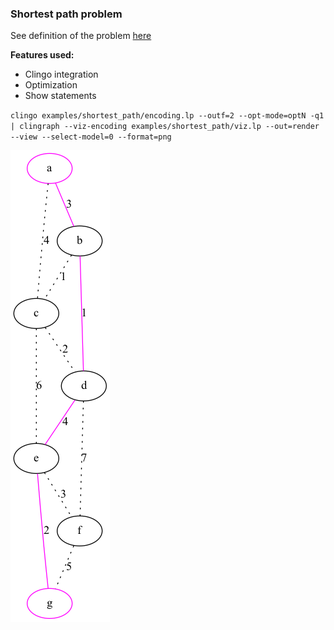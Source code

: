### Shortest path problem

See definition of the problem [here](https://en.wikipedia.org/wiki/Shortest_path_problem)

**Features used:**
- Clingo integration
- Optimization
- Show statements


`clingo examples/shortest_path/encoding.lp --outf=2 --opt-mode=optN -q1  | clingraph --viz-encoding examples/shortest_path/viz.lp --out=render --view --select-model=0 --format=png`

![](default.png)
